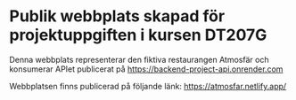 <h1>Publik webbplats skapad för projektuppgiften i kursen DT207G</h1>

Denna webbplats representerar den fiktiva restaurangen Atmosfär och konsumerar APIet publicerat på https://backend-project-api.onrender.com

Webbplatsen finns publicerad på följande länk: https://atmosfar.netlify.app/
